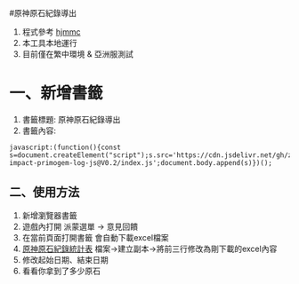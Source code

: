 #原神原石紀錄導出
1. 程式參考 [hjmmc](https://github.com/hjmmc/genshin-gacha-export-js)
2. 本工具本地運行
3. 目前僅在繁中環境 & 亞洲服測試

# 一、新增書籤

1. 書籤標題: 原神原石紀錄導出  
2. 書籤內容:
```
javascript:(function(){const s=document.createElement("script");s.src='https://cdn.jsdelivr.net/gh/zhanyangch/genshin-impact-primogem-log-js@V0.2/index.js';document.body.append(s)})();
```

## 二、使用方法

1. 新增瀏覽器書籤
2. 遊戲內打開 派蒙選單 -> 意見回饋
3. 在當前頁面打開書籤 會自動下載excel檔案
4. [原神原石紀錄統計表](https://docs.google.com/spreadsheets/d/1_tWDs17TUOcH6WYOQVjgPduM0Lzc7EzAS36yNL_dmBo/edit#gid=908197187) 檔案->建立副本->將前三行修改為剛下載的excel內容
5. 修改起始日期、結束日期
6. 看看你拿到了多少原石